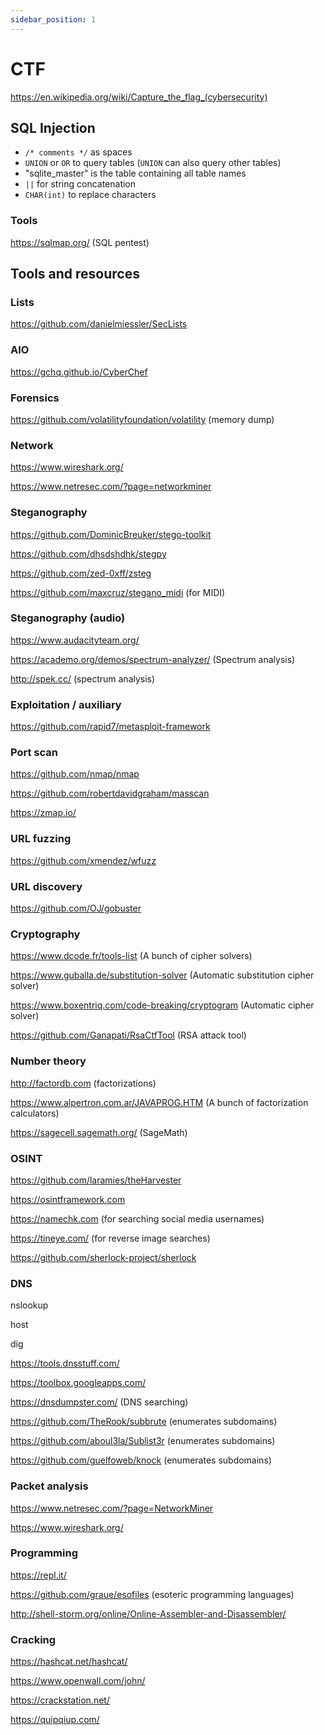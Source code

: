 ```yaml
---
sidebar_position: 1
---
```


# CTF

https://en.wikipedia.org/wiki/Capture_the_flag_(cybersecurity)

## SQL Injection
- `/* comments */` as spaces
- `UNION` or `OR` to query tables (`UNION` can also query other tables)
- "sqlite_master" is the table containing all table names
- `||` for string concatenation
- `CHAR(int)` to replace characters

### Tools

https://sqlmap.org/ (SQL pentest)


## Tools and resources

### Lists

https://github.com/danielmiessler/SecLists

### AIO

https://gchq.github.io/CyberChef

### Forensics

https://github.com/volatilityfoundation/volatility (memory dump)

### Network

https://www.wireshark.org/

https://www.netresec.com/?page=networkminer

### Steganography

https://github.com/DominicBreuker/stego-toolkit

https://github.com/dhsdshdhk/stegpy

https://github.com/zed-0xff/zsteg

https://github.com/maxcruz/stegano_midi (for MIDI)

### Steganography (audio)

https://www.audacityteam.org/

https://academo.org/demos/spectrum-analyzer/ (Spectrum analysis)

http://spek.cc/ (spectrum analysis)

### Exploitation / auxiliary

https://github.com/rapid7/metasploit-framework

### Port scan

https://github.com/nmap/nmap

https://github.com/robertdavidgraham/masscan

https://zmap.io/

### URL fuzzing

https://github.com/xmendez/wfuzz

### URL discovery

https://github.com/OJ/gobuster

### Cryptography

https://www.dcode.fr/tools-list (A bunch of cipher solvers)

https://www.guballa.de/substitution-solver (Automatic substitution cipher solver)

https://www.boxentriq.com/code-breaking/cryptogram (Automatic cipher solver)

https://github.com/Ganapati/RsaCtfTool (RSA attack tool)

### Number theory

http://factordb.com (factorizations)

https://www.alpertron.com.ar/JAVAPROG.HTM (A bunch of factorization calculators)

https://sagecell.sagemath.org/ (SageMath)

### OSINT

https://github.com/laramies/theHarvester

https://osintframework.com

https://namechk.com (for searching social media usernames)

https://tineye.com/ (for reverse image searches)

https://github.com/sherlock-project/sherlock

### DNS

nslookup

host

dig

https://tools.dnsstuff.com/

https://toolbox.googleapps.com/

https://dnsdumpster.com/ (DNS searching)

https://github.com/TheRook/subbrute (enumerates subdomains)

https://github.com/aboul3la/Sublist3r (enumerates subdomains)

https://github.com/guelfoweb/knock (enumerates subdomains)

### Packet analysis

https://www.netresec.com/?page=NetworkMiner

https://www.wireshark.org/

### Programming

https://repl.it/

https://github.com/graue/esofiles (esoteric programming languages)

http://shell-storm.org/online/Online-Assembler-and-Disassembler/

### Cracking

https://hashcat.net/hashcat/

https://www.openwall.com/john/

https://crackstation.net/

https://quipqiup.com/

